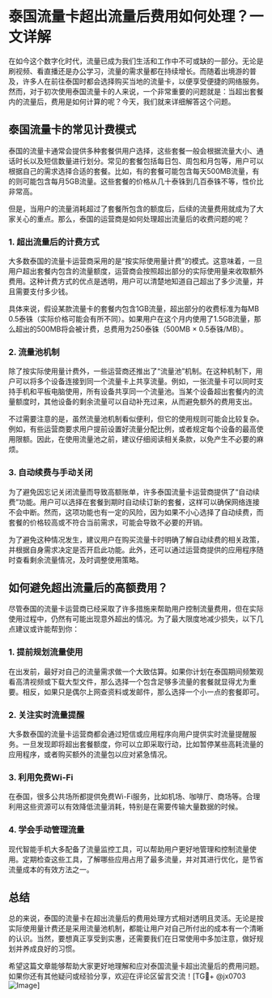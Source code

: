 # 泰国流量卡超出流量后费用如何处理？一文详解

在如今这个数字化时代，流量已成为我们生活和工作中不可或缺的一部分。无论是刷视频、看直播还是办公学习，流量的需求量都在持续增长。而随着出境游的普及，许多人在前往泰国时都会选择购买当地的流量卡，以便享受便捷的网络服务。然而，对于初次使用泰国流量卡的人来说，一个非常重要的问题就是：当超出套餐内的流量后，费用是如何计算的呢？今天，我们就来详细解答这个问题。

## 泰国流量卡的常见计费模式

泰国的流量卡通常会提供多种套餐供用户选择，这些套餐一般会根据流量大小、通话时长以及短信数量进行划分。常见的套餐包括每日包、周包和月包等，用户可以根据自己的需求选择合适的套餐。比如，有的套餐可能包含每天500MB流量，有的则可能包含每月5GB流量。这些套餐的价格从几十泰铢到几百泰铢不等，性价比非常高。

但是，当用户的流量消耗超过了套餐所包含的额度后，后续的流量费用就成为了大家关心的重点。那么，泰国的运营商是如何处理超出流量后的收费问题的呢？

### 1. 超出流量后的计费方式

大多数泰国的流量卡运营商采用的是“按实际使用量计费”的模式。这意味着，一旦用户超出套餐内包含的流量额度，运营商会按照超出部分的实际使用量来收取额外费用。这种计费方式的优点是透明，用户可以清楚地知道自己超出了多少流量，并且需要支付多少钱。

具体来说，假设某款流量卡的套餐内包含1GB流量，超出部分的收费标准为每MB 0.5泰铢（实际价格可能会有所不同）。如果用户在这个月内使用了1.5GB流量，那么超出的500MB将会被计费，总费用为250泰铢（500MB × 0.5泰铢/MB）。

### 2. 流量池机制

除了按实际使用量计费外，一些运营商还推出了“流量池”机制。在这种机制下，用户可以将多个设备连接到同一个流量卡上共享流量。例如，一张流量卡可以同时支持手机和平板电脑使用，所有设备共享同一个流量池。当某个设备超出套餐内的流量额度时，其他设备的剩余流量可以自动补充过来，从而避免额外的费用支出。

不过需要注意的是，虽然流量池机制看似便利，但它的使用规则可能会比较复杂。例如，有些运营商要求用户提前设置好流量分配比例，或者规定每个设备的最高使用限额。因此，在使用流量池之前，建议仔细阅读相关条款，以免产生不必要的麻烦。

### 3. 自动续费与手动关闭

为了避免因忘记关闭流量而导致高额账单，许多泰国流量卡运营商提供了“自动续费”功能。用户可以选择在套餐到期时自动续订新的套餐，这样可以确保网络连接不会中断。然而，这项功能也有一定的风险，因为如果不小心选择了自动续费，而套餐的价格较高或不符合当前需求，可能会导致不必要的开销。

为了避免这种情况发生，建议用户在购买流量卡时明确了解自动续费的相关政策，并根据自身需求决定是否开启此功能。此外，还可以通过运营商提供的应用程序随时查看剩余流量情况，及时调整使用策略。

## 如何避免超出流量后的高额费用？

尽管泰国的流量卡运营商已经采取了许多措施来帮助用户控制流量费用，但在实际使用过程中，仍然有可能出现意外超出的情况。为了最大限度地减少损失，以下几点建议或许能帮到你：

### 1. 提前规划流量使用

在出发前，最好对自己的流量需求做一个大致估算。如果你计划在泰国期间频繁观看高清视频或下载大型文件，那么选择一个包含足够多流量的套餐就显得尤为重要。相反，如果只是偶尔上网查资料或发邮件，那么选择一个小一点的套餐即可。

### 2. 关注实时流量提醒

大多数泰国的流量卡运营商都会通过短信或应用程序向用户提供实时流量提醒服务。一旦发现即将超出套餐额度，你可以立即采取行动，比如暂停某些高耗流量的应用程序，或者购买额外的流量包以应对紧急情况。

### 3. 利用免费Wi-Fi

在泰国，很多公共场所都提供免费Wi-Fi服务，比如机场、咖啡厅、商场等。合理利用这些资源可以有效降低流量消耗，特别是在需要传输大量数据的时候。

### 4. 学会手动管理流量

现代智能手机大多配备了流量监控工具，可以帮助用户更好地管理和控制流量使用。定期检查这些工具，了解哪些应用占用了最多流量，并对其进行优化，是节省流量成本的有效方法之一。

## 总结

总的来说，泰国的流量卡在超出流量后的费用处理方式相对透明且灵活。无论是按实际使用量计费还是采用流量池机制，都能让用户对自己所付出的成本有一个清晰的认识。当然，要想真正享受到实惠，还需要我们在日常使用中多加注意，做好规划并养成良好的习惯。

希望这篇文章能够帮助大家更好地理解和应对泰国流量卡超出流量后的费用问题。如果你还有其他疑问或经验分享，欢迎在评论区留言交流！[TG💪+ @jx0703 ![Image](https://github.com/user-attachments/assets/dbca1d08-cadb-493c-b0ec-ad6f7a83f270)]